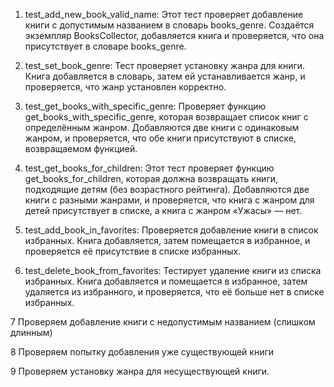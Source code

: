 1. test_add_new_book_valid_name:
Этот тест проверяет добавление книги с допустимым названием в словарь books_genre.
Создаётся экземпляр BooksCollector, добавляется книга и проверяется, что она присутствует в словаре books_genre.

2. test_set_book_genre:
Тест проверяет установку жанра для книги.
Книга добавляется в словарь, затем ей устанавливается жанр, и проверяется, что жанр установлен корректно.

3. test_get_books_with_specific_genre:
Проверяет функцию get_books_with_specific_genre, которая возвращает список книг с определённым жанром.
Добавляются две книги с одинаковым жанром, и проверяется, что обе книги присутствуют в списке, возвращаемом функцией.

4. test_get_books_for_children:
Этот тест проверяет функцию get_books_for_children, которая должна возвращать книги, подходящие детям (без возрастного рейтинга).
Добавляются две книги с разными жанрами, и проверяется, что книга с жанром для детей присутствует в списке, а книга с жанром «Ужасы» — нет.

5. test_add_book_in_favorites:
Проверяется добавление книги в список избранных.
Книга добавляется, затем помещается в избранное, и проверяется её присутствие в списке избранных.

6. test_delete_book_from_favorites:
Тестирует удаление книги из списка избранных.
Книга добавляется и помещается в избранное, затем удаляется из избранного, и проверяется, что её больше нет в списке избранных.

7 Проверяем добавление книги с недопустимым названием (слишком длинным)
    

8 Проверяем попытку добавления уже существующей книги
    
9 Проверяем установку жанра для несуществующей книги.
    
